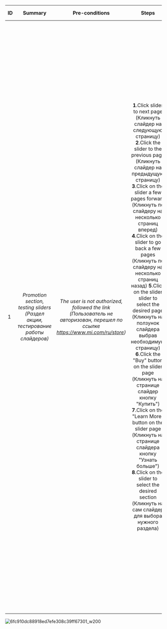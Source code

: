 ID | Summary | Pre-conditions | Steps | Expected results
:--|:-------:|:--------------:|:-----:|-----------------:
1 | *Promotion section, testing sliders  (Раздел акции, тестирование работы слайдеров)* | *The user is not authorized, followed the link (Пользователь не авторизован,  перешел по ссылке https://www.mi.com/ru/store)* | **1**.Click slider to next page (Кликнуть слайдер на следующую страницу) **2**.Click the slider to the previous page (Кликнуть слайдер на предыдущую страницу) **3**.Click on the slider a few pages forward (Кликнуть  по слайдеру на несколько страниц вперед) **4**.Click on the slider to go back a few pages (Кликнуть  по слайдеру на несколько страниц назад) **5**.Click on the slider slider to select the desired page (Кликнуть на ползунок слайдера выбрав необходимую страницу) **6**.Click the "Buy" button on the slider page (Кликнуть на странице слайдер кнопку "Купить") **7**.Click on the "Learn More" button on the slider page (Кликнуть на странице слайдера кнопку "Узнать больше") **8**.Click on the slider to select the desired section (Кликнуть на сам слайдер для выбора нужного раздела) | 1.Display information of the next slider page (Отображение информации следующей страницы слайдера) 2.Display information of the previous slider page (Отображение информации предыдущей страницы слайдера) 3.Display information of the desired page according to the number of clicks (Отображение информации нужной страницы согласно количеству кликов) 4.Display information of the desired page according to the number of clicks (Отображение информации нужной страницы согласно количеству кликов) 5.Display information according to the slider page order selected on the slider (Отображение информации согласно выбранному на ползунке порядка страницы слайдера) 6.Go to the product card page according to the selected product on the slider (Переход на страницу карточки товара согласно выбранному товару на слайдере) 7.Jump to the page according to the selected slider (Переход на страницу согласно выбранному слайдеру) 8.Jump to the page according to the selected slider (Переход на страницу согласно выбранному слайдеру) 



  
![6fc910dc88918ed7efe308c39ff67301_w200](https://github.com/VladislavBroPiton/Test-Case/assets/132227845/a93806b5-4d2c-471a-8058-1424a8a33575)

